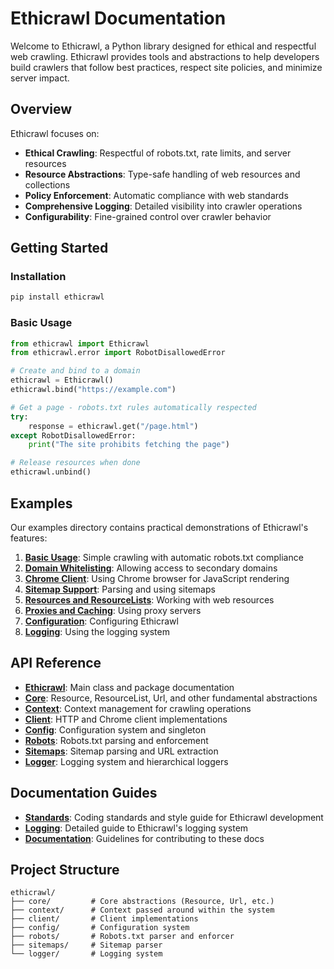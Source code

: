 # Ethicrawl Documentation

Welcome to Ethicrawl, a Python library designed for ethical and respectful web crawling. Ethicrawl provides tools and abstractions to help developers build crawlers that follow best practices, respect site policies, and minimize server impact.

## Overview

Ethicrawl focuses on:

- **Ethical Crawling**: Respectful of robots.txt, rate limits, and server resources
- **Resource Abstractions**: Type-safe handling of web resources and collections
- **Policy Enforcement**: Automatic compliance with web standards
- **Comprehensive Logging**: Detailed visibility into crawler operations
- **Configurability**: Fine-grained control over crawler behavior

## Getting Started

### Installation

```bash
pip install ethicrawl
```

### Basic Usage

```python
from ethicrawl import Ethicrawl
from ethicrawl.error import RobotDisallowedError

# Create and bind to a domain
ethicrawl = Ethicrawl()
ethicrawl.bind("https://example.com")

# Get a page - robots.txt rules automatically respected
try:
    response = ethicrawl.get("/page.html")
except RobotDisallowedError:
    print("The site prohibits fetching the page")

# Release resources when done
ethicrawl.unbind()
```

## Examples

Our examples directory contains practical demonstrations of Ethicrawl's features:

1. **[Basic Usage](/examples/01_basic_usage.py)**: Simple crawling with automatic robots.txt compliance
2. **[Domain Whitelisting](/examples/02_whitelisting.py)**: Allowing access to secondary domains
3. **[Chrome Client](/examples/03_chrome_client.py)**: Using Chrome browser for JavaScript rendering
4. **[Sitemap Support](/examples/04_sitemap_support.py)**: Parsing and using sitemaps
5. **[Resources and ResourceLists](/examples/05_resources_and_resource_lists.py)**: Working with web resources
6. **[Proxies and Caching](/examples/06_proxies_and_caching.py)**: Using proxy servers
7. **[Configuration](/examples/07_config.py)**: Configuring Ethicrawl
8. **[Logging](/examples/08_logging.py)**: Using the logging system

## API Reference

- **[Ethicrawl](/docs/ethicrawl/ethicrawl.html)**: Main class and package documentation
- **[Core](/docs/ethicrawl/core/index.html)**: Resource, ResourceList, Url, and other fundamental abstractions
- **[Context](/docs/ethicrawl/context/index.html)**: Context management for crawling operations
- **[Client](/docs/ethicrawl/client/index.html)**: HTTP and Chrome client implementations
- **[Config](/docs/ethicrawl/config/index.html)**: Configuration system and singleton
- **[Robots](/docs/ethicrawl/robots/index.html)**: Robots.txt parsing and enforcement
- **[Sitemaps](/docs/ethicrawl/sitemaps/index.html)**: Sitemap parsing and URL extraction
- **[Logger](/docs/ethicrawl/logger/index.html)**: Logging system and hierarchical loggers

## Documentation Guides

- **[Standards](/docs/standards.md)**: Coding standards and style guide for Ethicrawl development
- **[Logging](/docs/logging.md)**: Detailed guide to Ethicrawl's logging system
- **[Documentation](/docs/documentation.md)**: Guidelines for contributing to these docs


## Project Structure

```
ethicrawl/
├── core/         # Core abstractions (Resource, Url, etc.)
├── context/      # Context passed around within the system
├── client/       # Client implementations
├── config/       # Configuration system
├── robots/       # Robots.txt parser and enforcer
├── sitemaps/     # Sitemap parser
└── logger/       # Logging system
```

